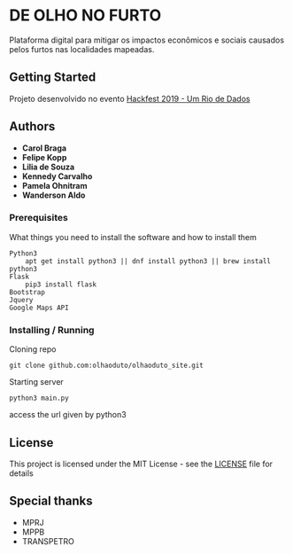 # DE OLHO NO FURTO

Plataforma digital para mitigar os impactos econômicos e sociais causados pelos furtos nas localidades mapeadas.

## Getting Started

Projeto desenvolvido no evento [Hackfest 2019 - Um Rio de Dados](http://www.hackfest-rio.com.br/)

## Authors

* **Carol Braga**
* **Felipe Kopp**
* **Lilia de Souza**
* **Kennedy Carvalho**
* **Pamela Ohnitram**
* **Wanderson Aldo**

### Prerequisites

What things you need to install the software and how to install them

```
Python3
    apt get install python3 || dnf install python3 || brew install python3
Flask
    pip3 install flask
Bootstrap
Jquery
Google Maps API
```

### Installing / Running

Cloning repo
```
git clone github.com:olhaoduto/olhaoduto_site.git
```

Starting server

```
python3 main.py
```

access the url given by python3

## License

This project is licensed under the MIT License - see the [LICENSE](LICENSE) file for details

## Special thanks

* MPRJ
* MPPB
* TRANSPETRO